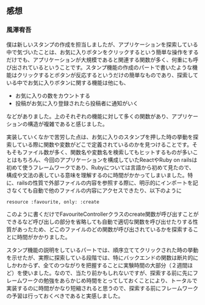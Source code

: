 ## 感想

### 風澤宥吾

僕は新しいスタンプの作成を担当しましたが、アプリケーションを探索している中で気づいたことは、お気に入りボタンをクリックするという簡単な操作をするだけでも、アプリケーションが大規模であると関連する関数が多く、何重にも呼び出されているということです。スタンプ機能の作成のパートで書いたような機能はクリックするとボタンが反応するというだけの簡単なものであり、探索している中でお気に入りボタンに関する機能は他にも、
- お気に入りの数をカウントする
- 投稿がお気に入り登録されたら投稿者に通知がいく

などがありました。上のそれぞれの機能に対して多くの関数があり、アプリケーションの構造が複雑であると感じました。

実装していくなかで苦労した点は、お気に入りのスタンプを押した時の挙動を探索している際に関数や変数がどこで定義されているのかを見つけることです。そもそもファイル数が多く、関数名や変数名を検索してもヒットするものが多いことはもちろん、今回のアプリケーションを構成していたReactやRuby on railsは初めて使うフレームワークであり、Rubyについては言語から初めて見たので、構成や文法の表している意味を理解するのに時間がかかってしまいました。特に、railsの性質で外部ファイルの内容を参照する際に、明示的にインポートを記さなくても自動で他のファイルの内容にアクセスできたり、以下のように
```
resource :favourite, only: :create
```
このように書くだけでFavouriteControllerクラスのcreate関数が呼び出すことができるなど呼び出しの部分を省略しても自動で適切な関数を呼び出せたりする性質があったため、どこのファイルのどの関数が呼び出されているかを探索することに時間がかかりました。

スタンプ機能の説明をしているパートでは、順序立ててクリックされた時の挙動を示せたが、実際に探索している段階では、特にバックエンドの関数は断片的にしかわからず、全てのつながりを把握することに実験時間の大部分（２週間ほど）を使いました。なので、当たり前かもしれないですが、探索する前に先にフレームワークの勉強をあらかじめ時間をとってしておくことにより、トータルで実装するのに時間がかなり短縮されると思うので、探索する前にフレームワークの予習は行っておくべきであると実感しました。